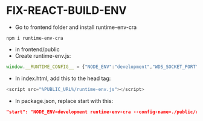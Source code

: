 # FIX-REACT-BUILD-ENV
- Go to frontend folder and install runtime-env-cra
```
npm i runtime-env-cra
```

- in frontend/public
- Create runtime-env.js:
```javascript
window.__RUNTIME_CONFIG__ = {"NODE_ENV":"development","WDS_SOCKET_PORT":"0","BACKEND_URL":"http://localhost:8080"};
```
- In index.html, add this to the head tag:
```javascript
<script src="%PUBLIC_URL%/runtime-env.js"></script>

```
- In package.json, replace start with this:
```json
"start": "NODE_ENV=development runtime-env-cra --config-name=./public/runtime-env.js && react-scripts start"
```
